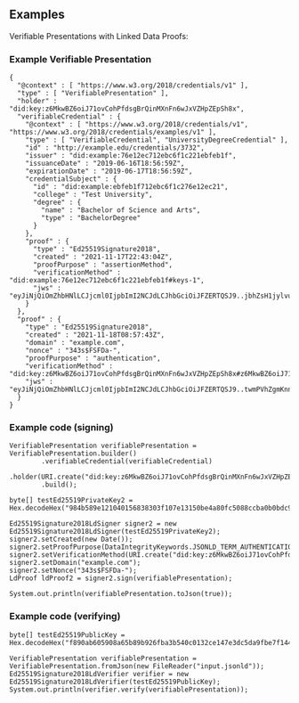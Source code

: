 ## Examples

Verifiable Presentations with Linked Data Proofs:

### Example Verifiable Presentation

    {
      "@context" : [ "https://www.w3.org/2018/credentials/v1" ],
      "type" : [ "VerifiablePresentation" ],
      "holder" : "did:key:z6MkwBZ6oiJ71ovCohPfdsgBrQinMXnFn6wJxVZHpZEpSh8x",
      "verifiableCredential" : {
        "@context" : [ "https://www.w3.org/2018/credentials/v1", "https://www.w3.org/2018/credentials/examples/v1" ],
        "type" : [ "VerifiableCredential", "UniversityDegreeCredential" ],
        "id" : "http://example.edu/credentials/3732",
        "issuer" : "did:example:76e12ec712ebc6f1c221ebfeb1f",
        "issuanceDate" : "2019-06-16T18:56:59Z",
        "expirationDate" : "2019-06-17T18:56:59Z",
        "credentialSubject" : {
          "id" : "did:example:ebfeb1f712ebc6f1c276e12ec21",
          "college" : "Test University",
          "degree" : {
            "name" : "Bachelor of Science and Arts",
            "type" : "BachelorDegree"
          }
        },
        "proof" : {
          "type" : "Ed25519Signature2018",
          "created" : "2021-11-17T22:43:04Z",
          "proofPurpose" : "assertionMethod",
          "verificationMethod" : "did:example:76e12ec712ebc6f1c221ebfeb1f#keys-1",
          "jws" : "eyJiNjQiOmZhbHNlLCJjcml0IjpbImI2NCJdLCJhbGciOiJFZERTQSJ9..jbhZsH1jylvuZLov502qhTRkYvgbepU8ds8Mbgf4X7dhVp8F1P89Ql5WMA2DQEJxMGsVlaT8plfSY0JUw6XmDg"
        }
      },
      "proof" : {
        "type" : "Ed25519Signature2018",
        "created" : "2021-11-18T08:57:43Z",
        "domain" : "example.com",
        "nonce" : "343s$FSFDa-",
        "proofPurpose" : "authentication",
        "verificationMethod" : "did:key:z6MkwBZ6oiJ71ovCohPfdsgBrQinMXnFn6wJxVZHpZEpSh8x#z6MkwBZ6oiJ71ovCohPfdsgBrQinMXnFn6wJxVZHpZEpSh8x",
        "jws" : "eyJiNjQiOmZhbHNlLCJjcml0IjpbImI2NCJdLCJhbGciOiJFZERTQSJ9..twmPVhZgmKnnx6EI1xmUt3t_0GJizjambyLxWioG1hzwmDYnadWcQCC600uRpOE5WRIdx14y8uRHIa7AxSo5Cw"
      }
    }

### Example code (signing)

    VerifiablePresentation verifiablePresentation = VerifiablePresentation.builder()
            .verifiableCredential(verifiableCredential)
            .holder(URI.create("did:key:z6MkwBZ6oiJ71ovCohPfdsgBrQinMXnFn6wJxVZHpZEpSh8x"))
            .build();
    
    byte[] testEd25519PrivateKey2 = Hex.decodeHex("984b589e121040156838303f107e13150be4a80fc5088ccba0b0bdc9b1d89090de8777a28f8da1a74e7a13090ed974d879bf692d001cddee16e4cc9f84b60580".toCharArray());
    
    Ed25519Signature2018LdSigner signer2 = new Ed25519Signature2018LdSigner(testEd25519PrivateKey2);
    signer2.setCreated(new Date());
    signer2.setProofPurpose(DataIntegrityKeywords.JSONLD_TERM_AUTHENTICATION);
    signer2.setVerificationMethod(URI.create("did:key:z6MkwBZ6oiJ71ovCohPfdsgBrQinMXnFn6wJxVZHpZEpSh8x#z6MkwBZ6oiJ71ovCohPfdsgBrQinMXnFn6wJxVZHpZEpSh8x"));
    signer2.setDomain("example.com");
    signer2.setNonce("343s$FSFDa-");
    LdProof ldProof2 = signer2.sign(verifiablePresentation);
    
    System.out.println(verifiablePresentation.toJson(true));

### Example code (verifying)

    byte[] testEd25519PublicKey = Hex.decodeHex("f890ab605908a65b89b926fba3b540c0132ce147e3dc5da9fbe7f1445d7279e5".toCharArray());
    
    VerifiablePresentation verifiablePresentation = VerifiablePresentation.fromJson(new FileReader("input.jsonld"));
    Ed25519Signature2018LdVerifier verifier = new Ed25519Signature2018LdVerifier(testEd25519PublicKey);
    System.out.println(verifier.verify(verifiablePresentation));
